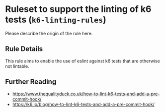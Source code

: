 # Ruleset to support the linting of k6 tests (`k6-linting-rules`)

Please describe the origin of the rule here.

## Rule Details

This rule aims to enable the use of eslint against k6 tests that are otherwise not lintable.

## Further Reading

- https://www.thequalityduck.co.uk/how-to-lint-k6-tests-and-add-a-pre-commit-hook/
- https://k6.io/blog/how-to-lint-k6-tests-and-add-a-pre-commit-hook/

